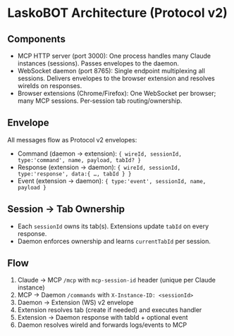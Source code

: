 # LaskoBOT Architecture (Protocol v2)

## Components
- MCP HTTP server (port 3000): One process handles many Claude instances (sessions). Passes envelopes to the daemon.
- WebSocket daemon (port 8765): Single endpoint multiplexing all sessions. Delivers envelopes to the browser extension and resolves wireIds on responses.
- Browser extensions (Chrome/Firefox): One WebSocket per browser; many MCP sessions. Per‑session tab routing/ownership.

## Envelope
All messages flow as Protocol v2 envelopes:
- Command (daemon → extension):
  `{ wireId, sessionId, type:'command', name, payload, tabId? }`
- Response (extension → daemon):
  `{ wireId, sessionId, type:'response', data:{ …, tabId } }`
- Event (extension → daemon):
  `{ type:'event', sessionId, name, payload }`

## Session → Tab Ownership
- Each `sessionId` owns its tab(s). Extensions update `tabId` on every response.
- Daemon enforces ownership and learns `currentTabId` per session.

## Flow
1) Claude → MCP `/mcp` with `mcp-session-id` header (unique per Claude instance)
2) MCP → Daemon `/commands` with `X-Instance-ID: <sessionId>`
3) Daemon → Extension (WS) v2 envelope
4) Extension resolves tab (create if needed) and executes handler
5) Extension → Daemon response with tabId + optional event
6) Daemon resolves wireId and forwards logs/events to MCP

